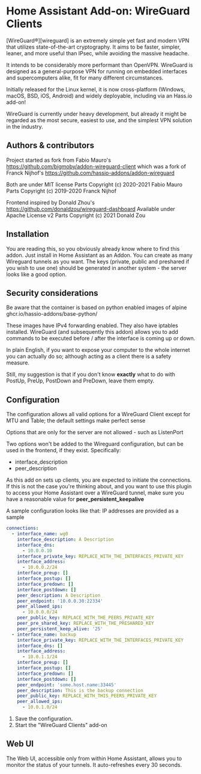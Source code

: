 # Home Assistant Add-on: WireGuard Clients

[WireGuard®][wireguard] is an extremely simple yet fast and modern VPN that
utilizes state-of-the-art cryptography. It aims to be faster, simpler, leaner,
and more useful than IPsec, while avoiding the massive headache.

It intends to be considerably more performant than OpenVPN. WireGuard is
designed as a general-purpose VPN for running on embedded interfaces and
supercomputers alike, fit for many different circumstances.

Initially released for the Linux kernel, it is now cross-platform (Windows,
macOS, BSD, iOS, Android) and widely deployable,
including via an Hass.io add-on!

WireGuard is currently under heavy development, but already it might be
regarded as the most secure, easiest to use, and the simplest VPN solution
in the industry.

## Authors & contributors

Project started as fork from Fabio Mauro's
https://github.com/bigmoby/addon-wireguard-client
which was a fork of Franck Nijhof's
https://github.com/hassio-addons/addon-wireguard

Both are under MIT license
Parts Copyright (c) 2020-2021 Fabio Mauro
Parts Copyright (c) 2019-2020 Franck Nijhof

Frontend inspired by Donald Zhou's
https://github.com/donaldzou/wireguard-dashboard
Available under Apache License v2
Parts Copyright (c) 2021 Donald Zou

## Installation

You are reading this, so you obviously already know where 
to find this addon. Just install in Home Assistant as an Addon. 
You can create as many Wireguard tunnels as you want. The keys
(private, public and preshared if you wish to use one) should be 
generated in another system - the server looks like a good option.

## Security considerations

Be aware that the container is based on python enabled images of alpine
ghcr.io/hassio-addons/base-python/

These images have IPv4 forwarding enabled. They also have iptables installed.
WireGuard (and subsequently this addon) allows you to add commands to be executed 
before / after the interface is coming up or down. 

In plain English, if you want to expose your computer to the whole internet
you can actually do so; although acting as a client there is a safety measure.

Still, my suggestion is that if you don't know **exactly** what to do with
PostUp, PreUp, PostDown and PreDown, leave them empty. 

## Configuration

The configuration allows all valid options for a WireGuard Client 
except for MTU and Table; the default settings make perfect sense

Options that are only for the server are not allowed - such as ListenPort

Two options won't be added to the Wireguard configuration, but can be used
in the frontend, if they exist. Specifically:
* interface_description
* peer_description

As this add on sets up clients, you are expected to initiate the connections.
If this is not the case you're thinking about, and you want to use this plugin 
to access your Home Assistant over a WireGuard tunnel, make sure you have a 
reasonable value for **peer_persistent_keepalive**


A sample configuration looks like that: IP addresses are provided as a sample

```yaml
connections:
  - interface_name: wg0
    interface_description: A Description 
    interface_dns:
      - 10.0.0.10
    interface_private_key: REPLACE_WITH_THE_INTERFACES_PRIVATE_KEY
    interface_address:
      - 10.0.0.2/24
    interface_preup: []
    interface_postup: []
    interface_predown: []
    interface_postdown: []
    peer_description: A Description
    peer_endpoint: '10.0.0.30:22334'
    peer_allowed_ips:
      - 10.0.0.0/24
    peer_public_key: REPLACE_WITH_THE_PEERS_PRIVATE_KEY
    peer_pre_shared_key: REPLACE_WITH_THE_PRESHARED_KEY
    peer_persistent_keep_alive: '25'
  - interface_name: backup
    interface_private_key: REPLACE_WITH_THE_INTERFACES_PRIVATE_KEY
    interface_dns: []
    interface_address:
      - 10.0.1.1/24
    interface_preup: []
    interface_postup: []
    interface_predown: []
    interface_postdown: []
    peer_endpoint: 'some.host.name:33445'
    peer_description: This is the backup connection
    peer_public_key: REPLACE_WITH_THIS_PEERS_PRIVATE_KEY
    peer_allowed_ips:
      - 10.0.1.0/24
```

1. Save the configuration.
1. Start the "WireGuard Clients" add-on

## Web UI

The Web UI, accessible only from within Home Assistant, allows you to monitor the
status of your tunnels. It auto-refreshes every 30 seconds. 

